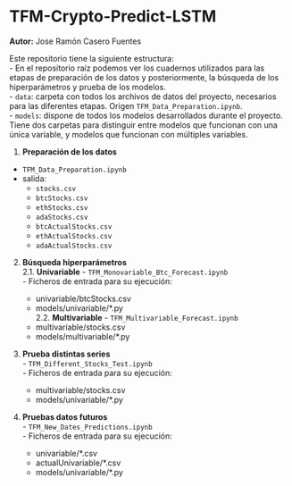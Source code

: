 # TFM-Crypto-Predict-LSTM
**Autor:** Jose Ramón Casero Fuentes

Este repositorio tiene la siguiente estructura:
    <br />
    - En el repositorio raíz podemos ver los cuadernos utilizados para las etapas
    de preparación de los datos y posteriormente, la búsqueda de los hiperparámetros
    y prueba de los modelos.<br />
    - `data`: carpeta con todos los archivos de datos del proyecto, necesarios
    para las diferentes etapas. Origen `TFM_Data_Preparation.ipynb`.<br />
    - `models`: dispone de todos los modelos desarrollados durante el proyecto.
    Tiene dos carpetas para distinguir entre modelos que funcionan con una
    única variable, y modelos que funcionan con múltiples variables.<br />

  1. **Preparación de los datos**
  - `TFM_Data_Preparation.ipynb`
  - salida:
    - `stocks.csv`
    - `btcStocks.csv`
    - `ethStocks.csv`
    - `adaStocks.csv`
    - `btcActualStocks.csv`
    - `ethActualStocks.csv`
    - `adaActualStocks.csv`
    
    
  2. **Búsqueda hiperparámetros**<br />
    2.1. **Univariable**
    - `TFM_Monovariable_Btc_Forecast.ipynb`<br />
    - Ficheros de entrada para su ejecución:
        - univariable/btcStocks.csv
        - models/univariable/*.py<br />
    2.2. **Multivariable**
    - `TFM_Multivariable_Forecast.ipynb`<br />
        - multivariable/stocks.csv
        - models/multivariable/*.py

  3. **Prueba distintas series**<br />
    - `TFM_Different_Stocks_Test.ipynb`<br />
    - Ficheros de entrada para su ejecución:
        - multivariable/stocks.csv
        - models/univariable/*.py

  4. **Pruebas datos futuros**<br />
    - `TFM_New_Dates_Predictions.ipynb`<br />
    - Ficheros de entrada para su ejecución:
        - univariable/*.csv
        - actualUnivariable/*.csv
        - models/univariable/*.py